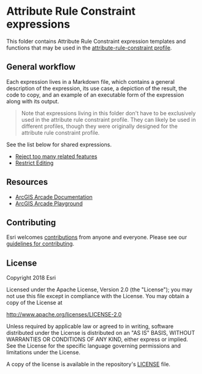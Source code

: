 # Attribute Rule Constraint expressions

This folder contains Attribute Rule Constraint expression templates and functions that may be used in the [attribute-rule-constraint profile](https://developers.arcgis.com/arcade/guide/profiles/#attribute-rule-constraint).

## General workflow

Each expression lives in a Markdown file, which contains a general description of the expression, its use case, a depiction of the result, the code to copy, and an example of an executable form of the expression along with its output. 

> Note that expressions living in this folder don't have to be exclusively used in the attribute rule constraint profile. They can likely be used in different profiles, though they were originally designed for the attribute rule constraint profile.

See the list below for shared expressions.

- [Reject too many related features](./reject_too_many_related.md)
- [Restrict Editing](./restrict_edting.md)


## Resources

* [ArcGIS Arcade Documentation](https://developers.arcgis.com/arcade/)
* [ArcGIS Arcade Playground](https://developers.arcgis.com/arcade/playground/)

## Contributing

Esri welcomes [contributions](CONTRIBUTING.md) from anyone and everyone. Please see our [guidelines for contributing](https://github.com/esri/contributing).

## License

Copyright 2018 Esri

Licensed under the Apache License, Version 2.0 (the "License");
you may not use this file except in compliance with the License.
You may obtain a copy of the License at

   http://www.apache.org/licenses/LICENSE-2.0

Unless required by applicable law or agreed to in writing, software
distributed under the License is distributed on an "AS IS" BASIS,
WITHOUT WARRANTIES OR CONDITIONS OF ANY KIND, either express or implied.
See the License for the specific language governing permissions and
limitations under the License.

A copy of the license is available in the repository's [LICENSE](LICENSE) file.
